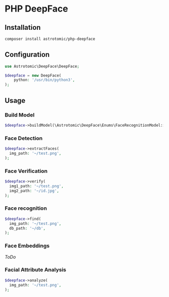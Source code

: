 # PHP DeepFace

## Installation

```bash
composer install astrotomic/php-deepface
```

## Configuration

```php
use Astrotomic\DeepFace\DeepFace;

$deepface = new DeepFace(
    python: '/usr/bin/python3',
);
```

## Usage

### Build Model

```php
$deepface->buildModel(\Astrotomic\DeepFace\Enums\FaceRecognitionModel::VGGFACE);
```

### Face Detection

```php
$deepface->extractFaces(
  img_path: '~/test.png',
);
```

### Face Verification

```php
$deepface->verify(
  img1_path: '~/test.png',
  img2_path: '~/id.jpg',
);
```

### Face recognition

```php
$deepface->find(
  img_path: '~/test.png',
  db_path: '~/db',
);
```

### Face Embeddings

_ToDo_

### Facial Attribute Analysis

```php
$deepface->analyze(
  img_path: '~/test.png',
);
```
